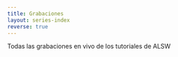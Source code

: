 ```yaml
---
title: Grabaciones
layout: series-index
reverse: true
---
```


Todas las grabaciones en vivo de los tutoriales de ALSW
